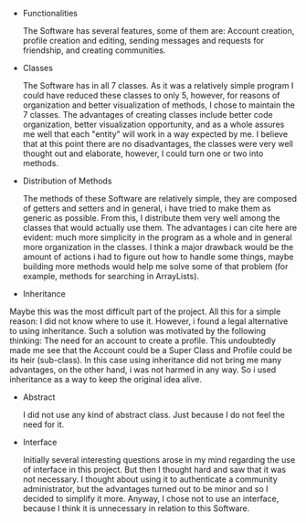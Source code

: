 * Functionalities

  The Software has several features, some of them are: Account creation, profile creation and editing, sending messages and requests for friendship, and creating communities.

* Classes

  The Software has in all 7 classes. As it was a relatively simple program I could have reduced these classes to only 5, however, for reasons of organization and better visualization of methods, I chose to maintain the 7 classes.
  The advantages of creating classes include better code organization, better visualization opportunity, and as a whole assures me well that each "entity" will work in a way expected by me. I believe that at this point there are no disadvantages, the classes were very well thought out and elaborate, however, I could turn one or two into methods.

* Distribution of Methods

  The methods of these Software are relatively simple, they are composed of getters and setters and in general, i have tried to make them as generic as possible. From this, I distribute them very well among the classes that would actually use them. The advantages i can cite here are evident: much more simplicity in the program as a whole and in general more organization in the classes. I think a major drawback would be the amount of actions i had to figure out how to handle some things, maybe building more methods would help me solve some of that problem (for example, methods for searching in ArrayLists).
  
 * Inheritance 

  Maybe this was the most difficult part of the project. All this for a simple reason: I did not know where to use it. However, i found a legal alternative to using inheritance. Such a solution was motivated by the following thinking: The need for an account to create a profile. This undoubtedly made me see that the Account could be a Super Class and Profile could be its heir (sub-class).
  In this case using inheritance did not bring me many advantages, on the other hand, i was not harmed in any way. So i used inheritance as a way to keep the original idea alive.
  
 * Abstract
  
    I did not use any kind of abstract class. Just because I do not feel the need for it.
    
  * Interface
   
    Initially several interesting questions arose in my mind regarding the use of interface in this project. But then I thought hard and saw that it was not necessary. I thought about using it to authenticate a community administrator, but the advantages turned out to be minor and so I decided to simplify it more. Anyway, I chose not to use an interface, because I think it is unnecessary in relation to this Software.
